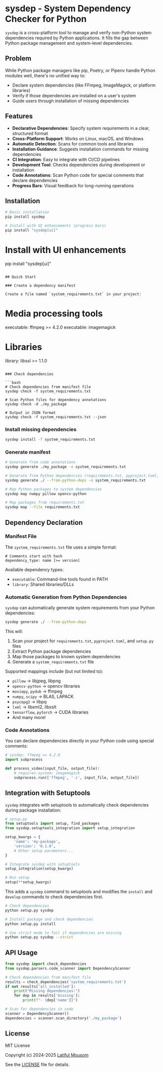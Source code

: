 # sysdep - System Dependency Checker for Python

`sysdep` is a cross-platform tool to manage and verify non-Python system dependencies required by Python applications. It fills the gap between Python package management and system-level dependencies.

## Problem

While Python package managers like pip, Poetry, or Pipenv handle Python modules well, there's no unified way to:

- Declare system dependencies (like FFmpeg, ImageMagick, or platform libraries)
- Verify if those dependencies are installed on a user's system
- Guide users through installation of missing dependencies

## Features

- **Declarative Dependencies**: Specify system requirements in a clear, structured format
- **Cross-Platform Support**: Works on Linux, macOS, and Windows
- **Automatic Detection**: Scans for common tools and libraries
- **Installation Guidance**: Suggests installation commands for missing dependencies
- **CI Integration**: Easy to integrate with CI/CD pipelines
- **Development Tool**: Checks dependencies during development or installation
- **Code Annotations**: Scan Python code for special comments that declare dependencies
- **Progress Bars**: Visual feedback for long-running operations

## Installation

```bash
# Basic installation
pip install sysdep

# Install with UI enhancements (progress bars)
pip install "sysdep[ui]"
```

# Install with UI enhancements
pip install "sysdep[ui]"
```

## Quick Start

### Create a dependency manifest

Create a file named `system_requirements.txt` in your project:

```
# Media processing tools
executable: ffmpeg >= 4.2.0
executable: imagemagick

# Libraries
library: libssl >= 1.1.0
```

### Check dependencies

```bash
# Check dependencies from manifest file
sysdep check -f system_requirements.txt

# Scan Python files for dependency annotations
sysdep check -d ./my_package

# Output in JSON format
sysdep check -f system_requirements.txt --json
```

### Install missing dependencies

```bash
sysdep install -f system_requirements.txt
```

### Generate manifest

```bash
# Generate from code annotations
sysdep generate ./my_package -o system_requirements.txt

# Generate from Python dependencies (requirements.txt, pyproject.toml, setup.py)
sysdep generate ./ --from-python-deps -o system_requirements.txt

# Map Python packages to system dependencies
sysdep map numpy pillow opencv-python

# Map packages from requirements.txt
sysdep map --file requirements.txt
```

## Dependency Declaration

### Manifest File

The `system_requirements.txt` file uses a simple format:

```
# Comments start with hash
dependency_type: name [>= version]
```

Available dependency types:
- `executable`: Command-line tools found in PATH
- `library`: Shared libraries/DLLs

### Automatic Generation from Python Dependencies

`sysdep` can automatically generate system requirements from your Python dependencies:

```bash
sysdep generate ./ --from-python-deps
```

This will:
1. Scan your project for `requirements.txt`, `pyproject.toml`, and `setup.py` files
2. Extract Python package dependencies
3. Map those packages to known system dependencies
4. Generate a `system_requirements.txt` file

Supported mappings include (but not limited to):
- `pillow` → libjpeg, libpng
- `opencv-python` → opencv libraries
- `moviepy`, `pydub` → ffmpeg
- `numpy`, `scipy` → BLAS, LAPACK
- `psycopg2` → libpq
- `lxml` → libxml2, libxslt
- `tensorflow`, `pytorch` → CUDA libraries
- And many more!

### Code Annotations

You can declare dependencies directly in your Python code using special comments:

```python
# sysdep: ffmpeg >= 4.2.0
import subprocess

def process_video(input_file, output_file):
    # requires-system: imagemagick
    subprocess.run(['ffmpeg', '-i', input_file, output_file])
```

## Integration with Setuptools

`sysdep` integrates with setuptools to automatically check dependencies during package installation:

```python
# setup.py
from setuptools import setup, find_packages
from sysdep.setuptools_integration import setup_integration

setup_kwargs = {
    'name': 'my-package',
    'version': '0.1.0',
    # Other setup parameters...
}

# Integrate sysdep with setuptools
setup_integration(setup_kwargs)

# Run setup
setup(**setup_kwargs)
```

This adds a `sysdep` command to setuptools and modifies the `install` and `develop` commands to check dependencies first.

```bash
# Check dependencies
python setup.py sysdep

# Install package and check dependencies
python setup.py install

# Use strict mode to fail if dependencies are missing
python setup.py sysdep --strict
```

## API Usage

```python
from sysdep import check_dependencies
from sysdep.parsers.code_scanner import DependencyScanner

# Check dependencies from manifest file
results = check_dependencies('system_requirements.txt')
if not results['all_installed']:
    print("Missing dependencies:")
    for dep in results['missing']:
        print(f"- {dep['name']}")

# Scan for dependencies in code
scanner = DependencyScanner()
dependencies = scanner.scan_directory('./my_package')
```

## License

MIT License

Copyright (c) 2024-2025 [Latiful Mousom](https://github.com/lmousom)

See the [LICENSE](LICENSE) file for details.